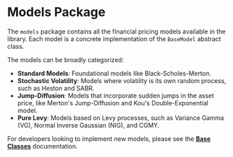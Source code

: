 # Models Package

The `models` package contains all the financial pricing models available in the library. Each model is a concrete implementation of the `BaseModel` abstract class.

The models can be broadly categorized:

-   **Standard Models**: Foundational models like Black-Scholes-Merton.
-   **Stochastic Volatility**: Models where volatility is its own random process, such as Heston and SABR.
-   **Jump-Diffusion**: Models that incorporate sudden jumps in the asset price, like Merton's Jump-Diffusion and Kou's Double-Exponential model.
-   **Pure Levy**: Models based on Levy processes, such as Variance Gamma (VG), Normal Inverse Gaussian (NIG), and CGMY.

For developers looking to implement new models, please see the **[Base Classes](./base/index.md)** documentation.